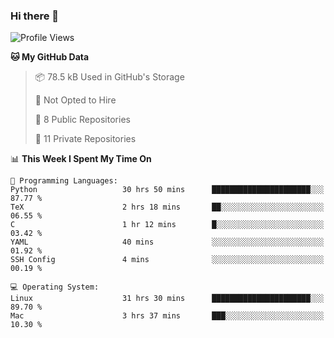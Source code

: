 ### Hi there 👋

<!--
**huayuan4396/huayuan4396** is a ✨ _special_ ✨ repository because its `README.md` (this file) appears on your GitHub profile.

Here are some ideas to get you started:

- 🔭 I’m currently working on ...
- 🌱 I’m currently learning ...
- 👯 I’m looking to collaborate on ...
- 🤔 I’m looking for help with ...
- 💬 Ask me about ...
- 📫 How to reach me: ...
- 😄 Pronouns: ...
- ⚡ Fun fact: ...
-->

<!--START_SECTION:waka-->
![Profile Views](http://img.shields.io/badge/Profile%20Views-0-blue)

**🐱 My GitHub Data** 

> 📦 78.5 kB Used in GitHub's Storage 
 > 
> 🚫 Not Opted to Hire
 > 
> 📜 8 Public Repositories 
 > 
> 🔑 11 Private Repositories 
 > 
📊 **This Week I Spent My Time On** 

```text
💬 Programming Languages: 
Python                   30 hrs 50 mins      ██████████████████████░░░   87.77 % 
TeX                      2 hrs 18 mins       ██░░░░░░░░░░░░░░░░░░░░░░░   06.55 % 
C                        1 hr 12 mins        █░░░░░░░░░░░░░░░░░░░░░░░░   03.42 % 
YAML                     40 mins             ░░░░░░░░░░░░░░░░░░░░░░░░░   01.92 % 
SSH Config               4 mins              ░░░░░░░░░░░░░░░░░░░░░░░░░   00.19 % 

💻 Operating System: 
Linux                    31 hrs 30 mins      ██████████████████████░░░   89.70 % 
Mac                      3 hrs 37 mins       ███░░░░░░░░░░░░░░░░░░░░░░   10.30 % 
```


<!--END_SECTION:waka-->
